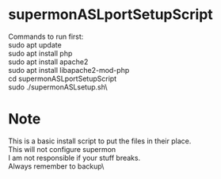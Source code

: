 # supermonASLportSetupScript
Commands to run first:\
sudo apt update\
sudo apt install php\
sudo apt install apache2\
sudo apt install libapache2-mod-php\
cd supermonASLportSetupScript\
sudo ./supermonASLsetup.sh\
# Note
This is a basic install script to put the files in their place.\
This will not configure supermon\
I am not responsible if your stuff breaks.\
Always remember to backup\
